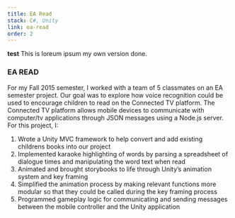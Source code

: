 ```yaml
---
title: EA Read
stack: C#, Unity
link: ea-read
order: 2
---
```


**test** This is loreum ipsum my own version done.

### EA READ

For my Fall 2015 semester, I worked with a team of 5 classmates on an EA semester project. Our goal was to explore how voice recognition could be used to encourage children to read on the Connected TV platform. The Connected TV platform allows mobile devices to communicate with computer/tv applications through JSON messages using a Node.js server.
For this project, I:
1.	Wrote a Unity MVC framework to help convert and add existing childrens books into our project
2.	Implemented karaoke highlighting of words by parsing a spreadsheet of dialogue times and manipulating the word text when read
3.	Animated and brought storybooks to life through Unity’s animation system and key framing
4.	Simplified the animation process by making relevant functions more modular so that they could be called during the key framing process
5.	Programmed gameplay logic for communicating and sending messages between the mobile controller and the Unity application
